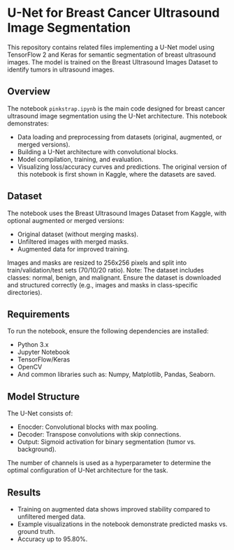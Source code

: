 # U-Net for Breast Cancer Ultrasound Image Segmentation
This repository contains related files implementing a U-Net model using TensorFlow 2 and Keras for semantic segmentation of breast ultrasound images. The model is trained on the Breast Ultrasound Images Dataset to identify tumors in ultrasound images.

## Overview
The notebook `pinkstrap.ipynb` is the main code designed for breast cancer ultrasound image segmentation using the U-Net architecture. This notebook demonstrates:
- Data loading and preprocessing from datasets (original, augmented, or merged versions).
- Building a U-Net architecture with convolutional blocks.
- Model compilation, training, and evaluation.
- Visualizing loss/accuracy curves and predictions.
The original version of this notebook is first shown in Kaggle, where the datasets are saved.

## Dataset
The notebook uses the Breast Ultrasound Images Dataset from Kaggle, with optional augmented or merged versions:

- Original dataset (without merging masks).
- Unfiltered images with merged masks.
- Augmented data for improved training.

Images and masks are resized to 256x256 pixels and split into train/validation/test sets (70/10/20 ratio).
Note: The dataset includes classes: normal, benign, and malignant. Ensure the dataset is downloaded and structured correctly (e.g., images and masks in class-specific directories).

## Requirements
To run the notebook, ensure the following dependencies are installed:
- Python 3.x
- Jupyter Notebook
- TensorFlow/Keras
- OpenCV
- And common libraries such as: Numpy, Matplotlib, Pandas, Seaborn.

## Model Structure
The U-Net consists of:
- Enocder: Convolutional blocks with max pooling.
- Decoder: Transpose convolutions with skip connections.
- Output: Sigmoid activation for binary segmentation (tumor vs. background).
  
The number of channels is used as a hyperparameter to determine the optimal configuration of U-Net architecture for the task. 

## Results
- Training on augmented data shows improved stability compared to unfiltered merged data.
- Example visualizations in the notebook demonstrate predicted masks vs. ground truth.
- Accuracy up to 95.80%.
